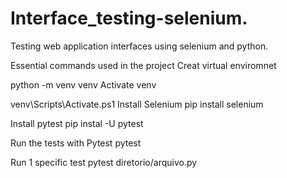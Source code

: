 # Interface_testing-selenium.
Testing web application interfaces using selenium and python.




Essential commands used in the project
Creat virtual enviromnet

python -m venv venv
Activate venv 

venv\Scripts\Activate.ps1
Install Selenium
pip install selenium

Install pytest
pip instal  -U pytest

Run the tests with Pytest
pytest

Run 1 specific test
pytest diretorio/arquivo.py
